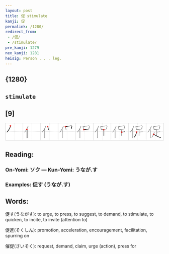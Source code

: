 ```yaml
---
layout: post
title: 促 stimulate
kanji: 促
permalink: /1280/
redirect_from:
 - /促/
 - /stimulate/
pre_kanji: 1279
nex_kanji: 1281
heisig: Person . . . leg.
---
```


## {1280}

## `stimulate`

## [9]

<div class="stroke"><img src="../images/E4BF83.png" /></div>

## Reading:

### On-Yomi: ソク &mdash; Kun-Yomi: うなが.す

### Examples: 促す (うなが.す)

## Words:

促す(うながす): to urge, to press, to suggest, to demand, to stimulate, to quicken, to incite, to invite (attention to)

促進(そくしん): promotion, acceleration, encouragement, facilitation, spurring on

催促(さいそく): request, demand, claim, urge (action), press for
